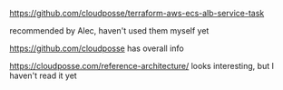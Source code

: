 https://github.com/cloudposse/terraform-aws-ecs-alb-service-task

recommended by Alec, haven't used them myself yet

https://github.com/cloudposse has overall info

https://cloudposse.com/reference-architecture/ looks interesting, but I haven't read it yet